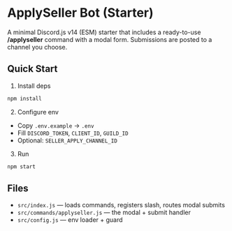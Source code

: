 # ApplySeller Bot (Starter)

A minimal Discord.js v14 (ESM) starter that includes a ready-to-use **/applyseller** command with a modal form. Submissions are posted to a channel you choose.

## Quick Start
1) Install deps
```bash
npm install
```
2) Configure env
- Copy `.env.example` → `.env`
- Fill `DISCORD_TOKEN`, `CLIENT_ID`, `GUILD_ID`
- Optional: `SELLER_APPLY_CHANNEL_ID`

3) Run
```bash
npm start
```

## Files
- `src/index.js` — loads commands, registers slash, routes modal submits
- `src/commands/applyseller.js` — the modal + submit handler
- `src/config.js` — env loader + guard
